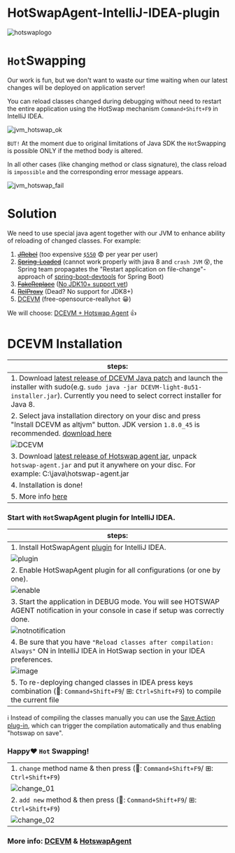 HotSwapAgent-IntelliJ-IDEA-plugin
=================================
![hotswaplogo](https://cloud.githubusercontent.com/assets/1389501/24660351/9682293a-194f-11e7-8b1a-2e193d0b1202.png)
 
`Hot`Swapping
===========

Our work is fun, but we don't want to waste our time waiting when our latest changes will be deployed on application server!

You can reload classes changed during debugging without need to restart the entire application using the HotSwap mechanism `Command+Shift+F9` in IntelliJ IDEA.

![jvm_hotswap_ok](https://cloud.githubusercontent.com/assets/1389501/23869997/4dbc4b3a-0825-11e7-9cf4-272b3570d91d.gif)

`BUT!` At the moment due to original limitations of Java SDK the `Hot`Swapping is possible ONLY if the method body is altered.

In all other cases (like changing method or class signature), the class reload is `impossible` and the corresponding error message appears.

![jvm_hotswap_fail](https://cloud.githubusercontent.com/assets/1389501/23869994/4c238ec8-0825-11e7-96d5-12c2914f9515.gif)


Solution
============

We need to use special java agent together with our JVM to enhance ability of reloading of changed classes. For example: 

1. [~~JRebel~~](http://zeroturnaround.com/software/jrebel/) (too expensive [`$550`](http://zeroturnaround.com/software/jrebel/pricing/) :fearful: per year per user)
2. [~~Spring-Loaded~~](https://github.com/spring-projects/spring-loaded) (cannot work properly with java 8 and `crash JVM` :dizzy_face:, the Spring team propagates the "Restart application on file-change"-approach of [spring-boot-devtools](https://spring.io/blog/2015/06/17/devtools-in-spring-boot-1-3#automatic-restart) for Spring Boot)
3. [~~FakeReplace~~](https://github.com/fakereplace/fakereplace) ([No JDK10+ support yet](https://github.com/fakereplace/fakereplace/issues/33))
4. [~~RelProxy~~](https://github.com/jmarranz/relproxy/) (Dead? No support for JDK8+)
5. [DCEVM](https://dcevm.github.io/) (free-opensource-really`hot` :grinning:)

We will choose: [DCEVM + Hotswap Agent](http://www.hotswapagent.org/) :thumbsup:

DCEVM Installation
==================
| steps: |  
| ----- | 
|1. Download [latest release of DCEVM Java patch](https://github.com/dcevm/dcevm/releases/download/light-jdk8u51%2B3/DCEVM-light-8u51-installer.jar) and launch the installer with sudo(e.g. `sudo java -jar DCEVM-light-8u51-installer.jar`). Currently you need to select correct installer for Java 8.|
|2. Select java installation directory on your disc and press "Install DCEVM as altjvm" button. JDK version `1.8.0_45` is recommended. [download here](http://www.oracle.com/technetwork/java/javase/downloads/java-archive-javase8-2177648.html) 
![DCEVM](https://cloud.githubusercontent.com/assets/1389501/23869992/4aab27ae-0825-11e7-879d-1221cc013228.gif) |
|3. Download [latest release of Hotswap agent jar](https://github.com/HotswapProjects/HotswapAgent/releases), unpack `hotswap-agent.jar` and put it anywhere on your disc. For example: C:\java\hotswap-agent.jar|
|4. Installation is done!|
|5. More info [here](http://www.hotswapagent.org)|

### Start with `Hot`SwapAgent plugin for IntelliJ IDEA.
| steps: |  
| ----- | 
|1. Install HotSwapAgent [plugin](https://plugins.jetbrains.com/plugin/9552-hotswapagent) for IntelliJ IDEA.
![plugin](https://cloud.githubusercontent.com/assets/1389501/24604200/29589bfa-1864-11e7-9dd3-266e08401f24.png)|
|2. Enable HotSwapAgent plugin for all configurations (or one by one).
![enable](https://cloud.githubusercontent.com/assets/1389501/24604139/ed4eba0e-1863-11e7-8dd4-a6b81eb86fb9.png)|
|3. Start the application in DEBUG mode. You will see HOTSWAP AGENT notification in your console in case if setup was correctly done.
![notnotification](https://cloud.githubusercontent.com/assets/1389501/24604444/150f084a-1865-11e7-876b-5615c73bc989.png)|
|4. Be sure that you have `"Reload classes after compilation: Always"` ON in IntelliJ IDEA in HotSwap section in your IDEA preferences.
![image](https://cloud.githubusercontent.com/assets/1389501/23870558/12ddd752-0827-11e7-9689-2015c38ebaea.png)|
|5. To re-deploying changed classes in IDEA press keys combination (: `Command+Shift+F9`/ ⊞: `Ctrl+Shift+F9`) to compile the current file|

:information_source: Instead of compiling the classes manually you can use the [Save Action plug-in](https://github.com/dubreuia/intellij-plugin-save-actions), which can trigger the compilation automatically and thus enabling "hotswap on save".

### Happy:heart: `Hot` Swapping!
||  
| ----- |
|1. `change` method name & then press (: `Command+Shift+F9`/ ⊞: `Ctrl+Shift+F9`)
![change_01](https://cloud.githubusercontent.com/assets/1389501/24606429/56005bc6-186d-11e7-8793-a5ccc7e1b486.gif)|   
|2. `add new` method & then press (: `Command+Shift+F9`/ ⊞: `Ctrl+Shift+F9`)
![change_02](https://cloud.githubusercontent.com/assets/1389501/24606440/5d8d64ec-186d-11e7-970c-f32a1088886b.gif)|


### More info: [DCEVM](https://dcevm.github.io/) & [HotswapAgent](http://www.hotswapagent.org/)
